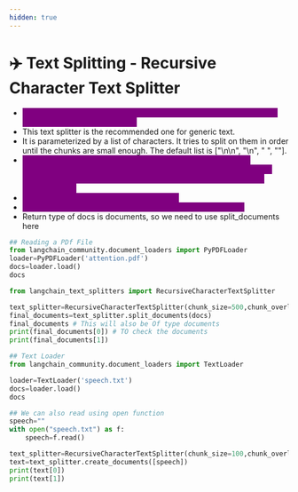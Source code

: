 ```yaml
---
hidden: true
---
```


# ✈️ Text Splitting - Recursive Character Text Splitter

* <mark style="color:purple;background-color:purple;">**Every LLM model has limitation of the context size, so we divide the document into smaller chunks**</mark>
* This text splitter is the recommended one for generic text.
* It is parameterized by a list of characters. It tries to split on them in order until the chunks are small enough. The default list is \["\n\n", "\n", " ", ""].
* <mark style="color:purple;background-color:purple;">**This has the effect of trying to keep all paragraphs (and then sentences, and then words) together as long as possible, as those would generically seem to be the strongest semantically related pieces of text.**</mark>
* <mark style="color:purple;background-color:purple;">**How the text is split: by list of characters.**</mark>
* <mark style="color:purple;background-color:purple;">**How the chunk size is measured: by number of characters.**</mark>
* Return type of docs is documents, so we need to use split\_documents here

```python
## Reading a PDf File
from langchain_community.document_loaders import PyPDFLoader
loader=PyPDFLoader('attention.pdf')
docs=loader.load()
docs

from langchain_text_splitters import RecursiveCharacterTextSplitter

text_splitter=RecursiveCharacterTextSplitter(chunk_size=500,chunk_overlap=50)
final_documents=text_splitter.split_documents(docs)
final_documents # This will also be Of type documents
print(final_documents[0]) # TO check the documents
print(final_documents[1])

## Text Loader
from langchain_community.document_loaders import TextLoader

loader=TextLoader('speech.txt')
docs=loader.load()
docs

## We can also read using open function
speech=""
with open("speech.txt") as f:
    speech=f.read()

text_splitter=RecursiveCharacterTextSplitter(chunk_size=100,chunk_overlap=20)
text=text_splitter.create_documents([speech])
print(text[0])
print(text[1])
```
